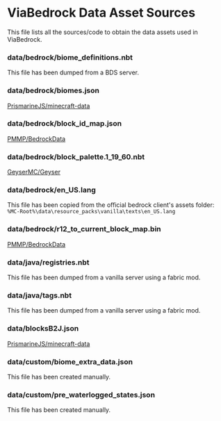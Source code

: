 # ViaBedrock Data Asset Sources

This file lists all the sources/code to obtain the data assets used in ViaBedrock.

### data/bedrock/biome_definitions.nbt
This file has been dumped from a BDS server.

### data/bedrock/biomes.json
[PrismarineJS/minecraft-data](https://github.com/PrismarineJS/minecraft-data/blob/master/data/bedrock/1.19.1/biomes.json)

### data/bedrock/block_id_map.json
[PMMP/BedrockData](https://github.com/pmmp/BedrockData/blob/master/block_id_map.json)

### data/bedrock/block_palette.1_19_60.nbt
[GeyserMC/Geyser](https://github.com/GeyserMC/Geyser/blob/master/core/src/main/resources/bedrock/block_palette.1_19_60.nbt)

### data/bedrock/en_US.lang
This file has been copied from the official bedrock client's assets folder:  
`%MC-Root%\data\resource_packs\vanilla\texts\en_US.lang`

### data/bedrock/r12_to_current_block_map.bin
[PMMP/BedrockData](https://github.com/pmmp/BedrockData/blob/master/r12_to_current_block_map.bin)

### data/java/registries.nbt
This file has been dumped from a vanilla server using a fabric mod.

### data/java/tags.nbt
This file has been dumped from a vanilla server using a fabric mod.

### data/blocksB2J.json
[PrismarineJS/minecraft-data](https://github.com/PrismarineJS/minecraft-data/blob/master/data/bedrock/1.19.1/blocksB2J.json)

### data/custom/biome_extra_data.json
This file has been created manually.

### data/custom/pre_waterlogged_states.json
This file has been created manually.

